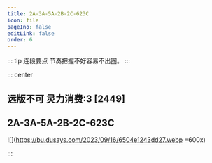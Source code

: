 ```yaml
---
title: 2A-3A-5A-2B-2C-623C
icon: file
pageIno: false
editLink: false
order: 6
---
```


::: tip 连段要点
节奏把握不好容易不出圈。
:::

::: center
## **远版不可 灵力消费:3 [2449]**
## **2A-3A-5A-2B-2C-623C**

![](https://bu.dusays.com/2023/09/16/6504e1243dd27.webp =600x)

:::
